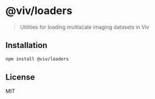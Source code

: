 # @viv/loaders

> Utilities for loading multiscale imaging datasets in Viv

## Installation

```sh
npm install @viv/loaders
```

## License

MIT
